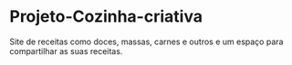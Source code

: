 # Projeto-Cozinha-criativa
Site de receitas como doces, massas, carnes e outros e um espaço para compartilhar as suas receitas.
